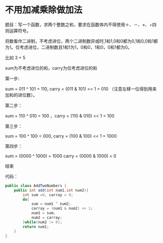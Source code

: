 # 不用加减乘除做加法

题目：写一个函数，求两个整数之和，要求在函数体内不得使用＋、－、×、÷四则运算符号。



将数看作二进制，不考虑进位，两个二进制数异或时,1和1,0和0都为0,1和0,0和1都为1。仅考虑进位，二进制数且1和1为1，0和0，1和0，0和1都为0。

比如 3 + 5

sum为不考虑进位的和，carry为仅考虑进位的和

第一步: 

sum = 011 ^ 101 = 110, carry = \(011 & 101\) &lt;&lt; 1 = 010 （注意左移一位得到用来加和的进位数）。

第二步：

sum = 110 ^ 010 = 100 ，carry = \(110 & 010\) &lt;&lt; 1 = 100

第三步：

sum = 100 ^ 100 = 000, carry = \(100 & 100\) &lt;&lt; 1 = 1000

第四步：

sum = \(0000 ^ 1000\) = 1000 carry = \(0000 & 1000\) = 0

结束

代码：

```java
public class AddTwoNumbers {
    public int add(int num1,int num2){
        int sum =0, carray = 0;
        do{
            sum = num1 ^ num2;
            carray = (num1 & num2) << 1;
            num1 = sum;
            num2 = carray;
        }while(num2 != 0);
        return num1;
    }
}
```



